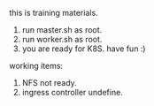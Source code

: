 this is training materials.
1. run master.sh as root.
2. run worker.sh as root.
3. you are ready for K8S.
have fun :)

working items:
1. NFS not ready.
2. ingress controller undefine.
